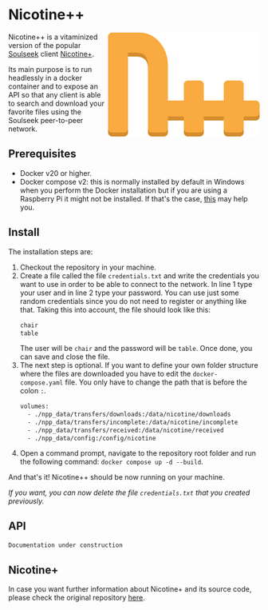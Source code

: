 # Nicotine++

<img src="pynicotine/gtkgui/icons/hicolor/scalable/apps/org.nicotine_plus.Nicotinepp.svg" align="right">

Nicotine++ is a vitaminized version of the popular [Soulseek](https://www.slsknet.org/) client [Nicotine+](https://nicotine-plus.org/).

Its main purpose is to run headlessly in a docker container and to expose an API so that any client is able to search and download your favorite files using the Soulseek peer-to-peer network.

## Prerequisites

- Docker v20 or higher.
- Docker compose v2: this is normally installed by default in Windows when you perform the Docker installation but if you are using a Raspberry Pi it might not be installed. If that's the case, [this](https://medium.com/@vinothsubramanian/how-to-install-docker-compose-in-raspberry-pi-4a11e6314bbb) may help you.

## Install

The installation steps are:

1. Checkout the repository in your machine.
2. Create a file called the file `credentials.txt` and write the credentials you want to use in order to be able to connect to the network. In line 1 type your user and in line 2 type your password. You can use just some random credentials since you do not need to register or anything like that. Taking this into account, the file should look like this:
   ```
   chair
   table
   ```
    The user will be `chair` and the password will be `table`. Once done, you can save and close the file.
3. The next step is optional. If you want to define your own folder structure where the files are downloaded you have to edit the `docker-compose.yaml` file. You only have to change the path that is before the colon `:`.
    ```
    volumes:
      - ./npp_data/transfers/downloads:/data/nicotine/downloads
      - ./npp_data/transfers/incomplete:/data/nicotine/incomplete
      - ./npp_data/transfers/received:/data/nicotine/received
      - ./npp_data/config:/config/nicotine
    
    ```
4. Open a command prompt, navigate to the repository root folder and run the following command: ```docker compose up -d --build```.

And that's it! Nicotine++ should be now running on your machine. 

*If you want, you can now delete the file `credentials.txt` that you created previously.*

## API

```
Documentation under construction
```

## Nicotine+
In case you want further information about Nicotine+ and its source code, please check the original repository [here](https://github.com/nicotine-plus/nicotine-plus).
